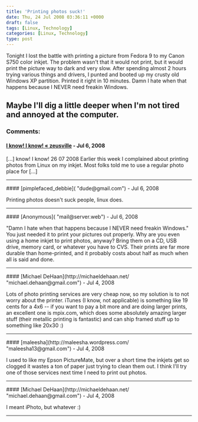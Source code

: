 ```yaml
---
title: 'Printing photos suck!'
date: Thu, 24 Jul 2008 03:36:11 +0000
draft: false
tags: [Linux, Technology]
categories: [Linux, Technology]
type: post
---
```


Tonight I lost the battle with printing a picture from Fedora 9 to my Canon S750 color inkjet. The problem wasn't that it would not print, but it would print the picture way to dark and very slow. After spending almost 2 hours trying various things and drivers, I punted and booted up my crusty old Windows XP partition. Printed it right in 10 minutes. Damn I hate when that happens because I NEVER need freakin Windows.

Maybe I'll dig a little deeper when I'm not tired and annoyed at the computer.
---
### Comments:
#### [I know! I know! &laquo; zeusville](http://zeusville.wordpress.com/2008/07/26/i-know-i-know/ "") - <time datetime="2008-07-26 14:40:27">Jul 6, 2008</time>

\[...\] know! I know! 26 07 2008 Earlier this week I complained about printing photos from Linux on my inkjet. Most folks told me to use a regular photo place for \[...\]
<hr />
#### [pimplefaced_debbie]( "dude@gmail.com") - <time datetime="2008-07-26 04:19:41">Jul 6, 2008</time>

Printing photos doesn't suck people, linux does.
<hr />
#### [Anonymous]( "mail@server.web") - <time datetime="2008-07-26 12:20:37">Jul 6, 2008</time>

"Damn I hate when that happens because I NEVER need freakin Windows." You just needed it to print your pictures out properly. Why are you even using a home inkjet to print photos, anyway? Bring them on a CD, USB drive, memory card, or whatever you have to CVS. Their prints are far more durable than home-printed, and it probably costs about half as much when all is said and done.
<hr />
#### [Michael DeHaan](http://michaeldehaan.net/ "michael.dehaan@gmail.com") - <time datetime="2008-07-24 08:38:33">Jul 4, 2008</time>

Lots of photo printing services are very cheap now, so my solution is to not worry about the printer. iTunes (I know, not applicable) is something like 19 cents for a 4x6 -- if you want to pay a bit more and are doing larger prints, an excellent one is mpix.com, which does some absolutely amazing larger stuff (their metallic printing is fantastic) and can ship framed stuff up to something like 20x30 :)
<hr />
#### [maleesha](http://maleesha.wordpress.com/ "maleesha13@gmail.com") - <time datetime="2008-07-24 18:25:47">Jul 4, 2008</time>

I used to like my Epson PictureMate, but over a short time the inkjets get so clogged it wastes a ton of paper just trying to clean them out. I think I'll try one of those services next time I need to print out photos.
<hr />
#### [Michael DeHaan](http://michaeldehaan.net/ "michael.dehaan@gmail.com") - <time datetime="2008-07-24 19:55:16">Jul 4, 2008</time>

I meant iPhoto, but whatever :)
<hr />

